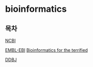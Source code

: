 # bioinformatics

## 목차

[NCBI](https://www.ncbi.nlm.nih.gov/)

[EMBL-EBI](https://www.ebi.ac.uk/)
    [Bioinformatics for the terrified](https://www.ebi.ac.uk/training/online/courses/bioinformatics-terrified/)

[DDBJ](https://www.ddbj.nig.ac.jp/index-e.html)